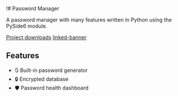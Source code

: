 !# Password Manager

A password manager with many features written in Python using the PySide6 module. 

[Project downloads](https://img.shields.io/github/downloads/EmueI/password-manager/total)
[linked-banner](https://i.ibb.co/4JBRMt7/Screenshot-2022-03-11-162837.png)


## Features

- 🔃 Built-in password generator 
- 🔒 Encrypted database
- 🛡️ Password health dashboard
